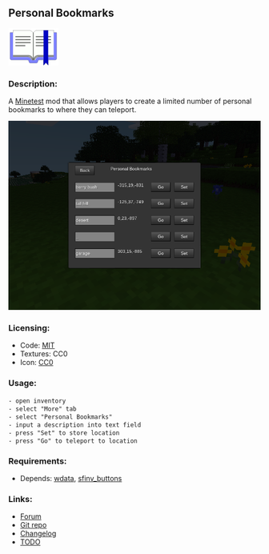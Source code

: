 ## Personal Bookmarks

<img src="icon.png" alt="icon" width="100px" />

### Description:

A [Minetest][] mod that allows players to create a limited number of personal bookmarks to where they can teleport.

![screenshot](screenshot.png)

### Licensing:

- Code: [MIT](LICENSE.txt)
- Textures: CC0
- Icon: [CC0](https://openclipart.org/detail/266815)

### Usage:

```
- open inventory
- select "More" tab
- select "Personal Bookmarks"
- input a description into text field
- press "Set" to store location
- press "Go" to teleport to location
```

### Requirements:

- Depends: [wdata](https://content.minetest.net/packages/AntumDeluge/wdata/), [sfinv_buttons](https://content.minetest.net/packages/Wuzzy/sfinv_buttons/)

### Links:

- [Forum](https://forum.minetest.net/viewtopic.php?t=26805)
- [Git repo](https://github.com/AntumMT/mod-pbmarks)
- [Changelog](changelog.txt)
- [TODO](TODO.txt)


[Minetest]: http://minetest.net/
